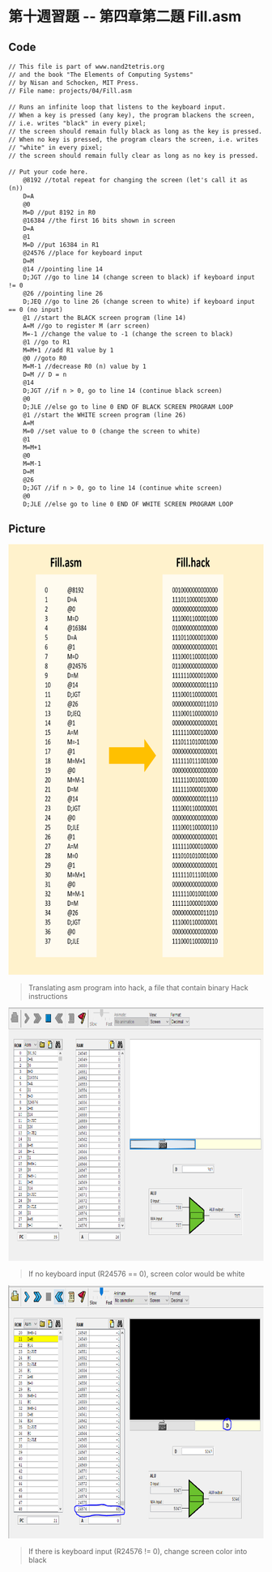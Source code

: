 第十週習題 -- 第四章第二題 Fill.asm
===
## Code
```
// This file is part of www.nand2tetris.org
// and the book "The Elements of Computing Systems"
// by Nisan and Schocken, MIT Press.
// File name: projects/04/Fill.asm

// Runs an infinite loop that listens to the keyboard input.
// When a key is pressed (any key), the program blackens the screen,
// i.e. writes "black" in every pixel;
// the screen should remain fully black as long as the key is pressed. 
// When no key is pressed, the program clears the screen, i.e. writes
// "white" in every pixel;
// the screen should remain fully clear as long as no key is pressed.

// Put your code here.
	@8192 //total repeat for changing the screen (let's call it as (n))
	D=A
	@0
	M=D //put 8192 in R0
	@16384 //the first 16 bits shown in screen
	D=A
	@1
	M=D //put 16384 in R1
	@24576 //place for keyboard input
	D=M
	@14 //pointing line 14
	D;JGT //go to line 14 (change screen to black) if keyboard input != 0
	@26 //pointing line 26
	D;JEQ //go to line 26 (change screen to white) if keyboard input == 0 (no input)
	@1 //start the BLACK screen program (line 14)
	A=M //go to register M (arr screen)
	M=-1 //change the value to -1 (change the screen to black)
	@1 //go to R1
	M=M+1 //add R1 value by 1
	@0 //goto R0
	M=M-1 //decrease R0 (n) value by 1
	D=M // D = n
	@14
	D;JGT //if n > 0, go to line 14 (continue black screen)
	@0
	D;JLE //else go to line 0 END OF BLACK SCREEN PROGRAM LOOP
	@1 //start the WHITE screen program (line 26)
	A=M
	M=0 //set value to 0 (change the screen to white)
	@1
	M=M+1
	@0
	M=M-1
	D=M
	@26
	D;JGT //if n > 0, go to line 14 (continue white screen)
	@0
	D;JLE //else go to line 0 END OF WHITE SCREEN PROGRAM LOOP
```
## Picture
<img src="asmhack.png" alt="Assembly to Hack" title="Assembly to Hack" height="850" />

> Translating asm program into hack, a file that contain binary Hack instructions

<img src="keybnull.PNG" alt="no keyboard input" title="no keyboard input" height="500" />

> If no keyboard input (R24576 == 0), screen color would be white

<img src="keyb1.PNG" alt="have keyboard input" title="have keyboard input" height="500" />

>If there is keyboard input (R24576 != 0), change screen color into black
